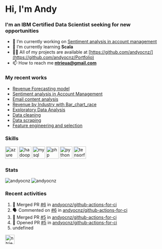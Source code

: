 <h1 align="left">Hi, I'm Andy</h1>
<h3 align="left">I'm an IBM Certified Data Scientist seeking for new opportunities</h3>

- 🔭 I’m currently working on [Sentiment analysis in account management](https://github.com/andyocnz/Portfolio/blob/master/Sentiment%20Analysis%20for%20early%20problem%20detection%20in%20account%20management.ipynb)
- 🌱 I’m currently learning **Scala**
- 👨‍💻 All of my projects are available at [https://github.com/andyocnz/](https://github.com/andyocnz/Portfolio)
- 📫 How to reach me **ntrieua@gmail.com**

<h3 align="left">My recent works</h3>

- [Revenue Forecasting model](https://github.com/andyocnz/Portfolio/blob/master/Revenue%20Forecasting.ipynb)
- [Sentiment analysis in Account Management](https://github.com/andyocnz/Portfolio/blob/master/Sentiment%20Analysis%20for%20early%20problem%20detection%20in%20account%20management.ipynb)
- [Email content analysis](https://github.com/andyocnz/Portfolio/blob/master/Mailbox%20analysis.ipynb)
- [Revenue by Industry with Bar_chart_race](https://github.com/andyocnz/Portfolio/blob/master/Revenue%20by%20Industries%20over%20time.ipynb)
- [Exploratory Data Analysis](https://github.com/andyocnz/Portfolio/blob/master/Exploratory%20Data%20Analysis.ipynb)
- [Data cleaning](https://github.com/andyocnz/Portfolio/blob/master/Data%20cleaning.ipynb)
- [Data scraping](https://github.com/andyocnz/Portfolio/blob/master/Data%20Scraping.ipynb)
- [Feature engineering and selection](https://github.com/andyocnz/Portfolio/blob/master/Feature%20engineering.ipynb)

<h3 align="left">Skills</h3>

<p align="left"><img src="https://www.vectorlogo.zone/logos/microsoft_azure/microsoft_azure-icon.svg" alt="azure" width="40" height="40"/> <img src="https://www.vectorlogo.zone/logos/apache_hadoop/apache_hadoop-icon.svg" alt="hadoop" width="40" height="40"/> <img src="https://devicons.github.io/devicon/devicon.git/icons/mysql/mysql-original-wordmark.svg" alt="mysql" width="40" height="40"/> <img src="https://devicons.github.io/devicon/devicon.git/icons/php/php-original.svg" alt="php" width="40" height="40"/> <img src="https://devicons.github.io/devicon/devicon.git/icons/python/python-original.svg" alt="python" width="40" height="40"/> <img src="https://www.vectorlogo.zone/logos/tensorflow/tensorflow-icon.svg" alt="tensorflow" width="40" height="40"/></p>

<h3 align="left">Stats</h3>
<img align="left" src="https://github-readme-stats.vercel.app/api/top-langs/?username=andyocnz&layout=compact&hide=html" alt="andyocnz" />
<img align="center" src="https://github-readme-stats.vercel.app/api?username=andyocnz&show_icons=true" alt="andyocnz" />


<h3 align="left">Recent activities</h3>

<!--START_SECTION:activity-->
1. 🎉 Merged PR [#6](https://github.com//andyocnz/github-actions-for-ci/pull/6) in [andyocnz/github-actions-for-ci](https://github.com//andyocnz/github-actions-for-ci)
2. 🗣 Commented on [#6](https://github.com//andyocnz/github-actions-for-ci/issues/6) in [andyocnz/github-actions-for-ci](https://github.com//andyocnz/github-actions-for-ci)
3. 🎉 Merged PR [#5](https://github.com//andyocnz/github-actions-for-ci/pull/5) in [andyocnz/github-actions-for-ci](https://github.com//andyocnz/github-actions-for-ci)
4. 💪 Opened PR [#5](https://github.com//andyocnz/github-actions-for-ci/pull/5) in [andyocnz/github-actions-for-ci](https://github.com//andyocnz/github-actions-for-ci)
5. undefined
<!--END_SECTION:activity-->


<p align="left">
<a href="https://linkedin.com/in/ntrieua" target="blank"><img align="center" src="https://cdn.jsdelivr.net/npm/simple-icons@3.0.1/icons/linkedin.svg" alt="ntrieua" height="30" width="30" /></a>
</p>
